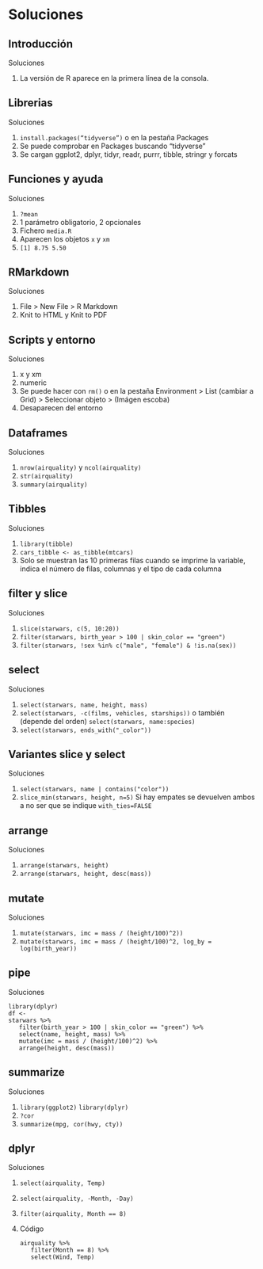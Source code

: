 # Soluciones

## Introducción

Soluciones

1. La versión de R aparece en la primera línea de la consola.

## Librerias

Soluciones

1. `install.packages(“tidyverse”)` o en la pestaña Packages
2. Se puede comprobar en Packages buscando “tidyverse”
3. Se cargan ggplot2, dplyr, tidyr, readr, purrr, tibble, stringr y forcats

## Funciones y ayuda

Soluciones

1. `?mean`
2. 1 parámetro obligatorio, 2 opcionales
3. Fichero `media.R`
4. Aparecen los objetos `x` y `xm`
5. `[1] 8.75 5.50`

## RMarkdown

Soluciones

1. File > New File > R Markdown
2. Knit to HTML y Knit to PDF

## Scripts y entorno

Soluciones

1. x y xm
2. numeric
3. Se puede hacer con `rm()` o en la pestaña Environment > List (cambiar a Grid) > Seleccionar objeto > (Imágen escoba)
4. Desaparecen del entorno

## Dataframes

Soluciones

1. `nrow(airquality)` y `ncol(airquality)`
2. `str(airquality)`
3. `summary(airquality)`

## Tibbles

Soluciones

1. `library(tibble)`
2. `cars_tibble <- as_tibble(mtcars)`
3. Solo se muestran las 10 primeras filas cuando se imprime la variable, indica el número de filas, columnas y el tipo de cada columna

## filter y slice

Soluciones

1. `slice(starwars, c(5, 10:20))`
2. `filter(starwars, birth_year > 100 | skin_color == "green")`
3. `filter(starwars, !sex %in% c("male", "female") & !is.na(sex))`

## select

Soluciones

1. `select(starwars, name, height, mass)`
2. `select(starwars, -c(films, vehicles, starships))` o también (depende del orden) `select(starwars, name:species)`
3. `select(starwars, ends_with("_color"))`

## Variantes slice y select

Soluciones

1. `select(starwars, name | contains("color"))`
2. `slice_min(starwars, height, n=5)`
   Si hay empates se devuelven ambos a no ser que se indique `with_ties=FALSE`

## arrange

Soluciones

1. `arrange(starwars, height)`
2. `arrange(starwars, height, desc(mass))`

## mutate

Soluciones

1. `mutate(starwars, imc = mass / (height/100)^2))`
2. `mutate(starwars, imc = mass / (height/100)^2, log_by = log(birth_year))`

## pipe

Soluciones

```{r}
library(dplyr)
df <-
starwars %>%
   filter(birth_year > 100 | skin_color == "green") %>%
   select(name, height, mass) %>%
   mutate(imc = mass / (height/100)^2) %>%
   arrange(height, desc(mass))
```

## summarize

Soluciones

1. `library(ggplot2)`
   `library(dplyr)`
2. `?cor`
3. `summarize(mpg, cor(hwy, cty))`

## dplyr

Soluciones

1. `select(airquality, Temp)`
2. `select(airquality, -Month, -Day)`
3. `filter(airquality, Month == 8)`
4. Código

   ```{r}
   airquality %>%
      filter(Month == 8) %>%
      select(Wind, Temp)
   ```
